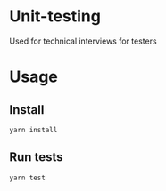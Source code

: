 # Unit-testing
Used for technical interviews for testers

# Usage

## Install
```
yarn install
```

## Run tests
```
yarn test
```
